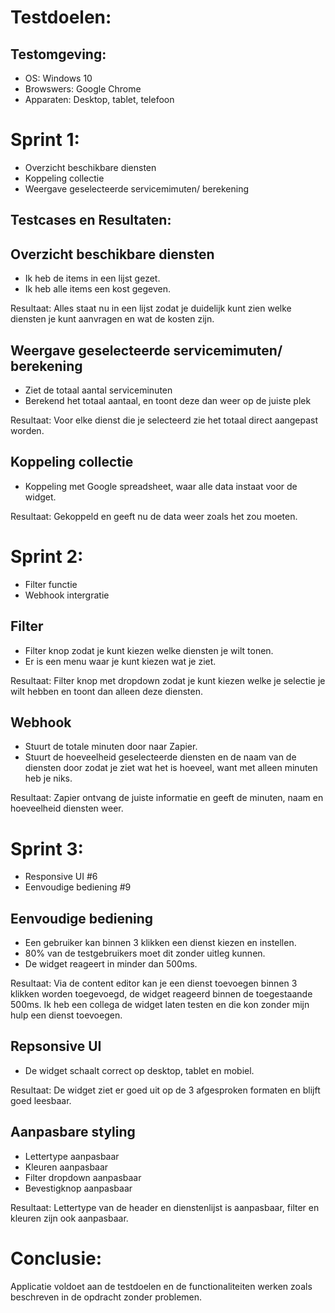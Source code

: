 # Testdoelen:
## Testomgeving:
* OS: Windows 10
* Browswers: Google Chrome
* Apparaten: Desktop, tablet, telefoon

# Sprint 1:
* Overzicht beschikbare diensten
* Koppeling collectie
* Weergave geselecteerde servicemimuten/ berekening

## Testcases en Resultaten:
## Overzicht beschikbare diensten
* Ik heb de items in een lijst gezet.
* Ik heb alle items een kost gegeven.

Resultaat: Alles staat nu in een lijst zodat je duidelijk kunt zien welke diensten je kunt aanvragen en wat de kosten zijn.

## Weergave geselecteerde servicemimuten/ berekening
* Ziet de totaal aantal serviceminuten
* Berekend het totaal aantaal, en toont deze dan weer op de juiste plek

Resultaat: Voor elke dienst die je selecteerd zie het totaal direct aangepast worden.

## Koppeling collectie
* Koppeling met Google spreadsheet, waar alle data instaat voor de widget.

Resultaat: Gekoppeld en geeft nu de data weer zoals het zou moeten.

# Sprint 2:
* Filter functie
* Webhook intergratie

## Filter
* Filter knop zodat je kunt kiezen welke diensten je wilt tonen.
* Er is een menu waar je kunt kiezen wat je ziet.

Resultaat: Filter knop met dropdown zodat je kunt kiezen welke je selectie je wilt hebben en toont dan alleen deze diensten.

## Webhook
* Stuurt de totale minuten door naar Zapier.
* Stuurt de hoeveelheid geselecteerde diensten en de naam van de diensten door zodat je ziet wat het is hoeveel, want met alleen minuten heb je niks.

Resultaat: Zapier ontvang de juiste informatie en geeft de minuten, naam en hoeveelheid diensten weer.

# Sprint 3:
* Responsive UI #6
* Eenvoudige bediening #9

## Eenvoudige bediening
* Een gebruiker kan binnen 3 klikken een dienst kiezen en instellen.
* 80% van de testgebruikers moet dit zonder uitleg kunnen.
* De widget reageert in minder dan 500ms.

Resultaat: Via de content editor kan je een dienst toevoegen binnen 3 klikken worden toegevoegd, de widget reageerd binnen de toegestaande 500ms.
Ik heb een collega de widget laten testen en die kon zonder mijn hulp een dienst toevoegen.

## Repsonsive UI
* De widget schaalt correct op desktop, tablet en mobiel.

Resultaat: De widget ziet er goed uit op de 3 afgesproken formaten en blijft goed leesbaar.

## Aanpasbare styling
* Lettertype aanpasbaar
* Kleuren aanpasbaar
* Filter dropdown aanpasbaar
* Bevestigknop aanpasbaar

Resultaat: Lettertype van de header en dienstenlijst is aanpasbaar, filter en kleuren zijn ook aanpasbaar.

# Conclusie:
Applicatie voldoet aan de testdoelen en de functionaliteiten werken zoals beschreven in de opdracht zonder problemen.
